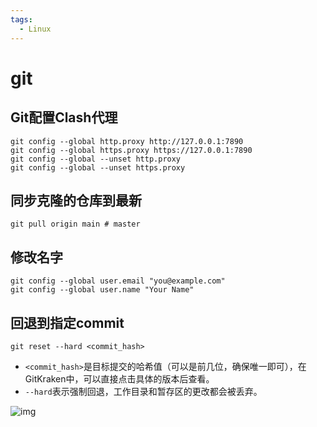 ```yaml
---
tags:
  - Linux
---
```


# git

## Git配置Clash代理
```shell
git config --global http.proxy http://127.0.0.1:7890
git config --global https.proxy https://127.0.0.1:7890
git config --global --unset http.proxy
git config --global --unset https.proxy
```

## 同步克隆的仓库到最新
```shell
git pull origin main # master
```

## 修改名字
```shell
git config --global user.email "you@example.com"
git config --global user.name "Your Name"
```

## 回退到指定commit
```shell
git reset --hard <commit_hash>
```
- `<commit_hash>`是目标提交的哈希值（可以是前几位，确保唯一即可），在GitKraken中，可以直接点击具体的版本后查看。
- `--hard`表示强制回退，工作目录和暂存区的更改都会被丢弃。

![img](assets/git_commit.png)
